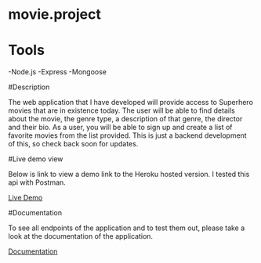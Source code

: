 # movie.project

# Tools
-Node.js
-Express
-Mongoose

#Description
<p>The web application that I have developed will provide access to Superhero movies that are in existence today. The user will be able to find details about the movie, the genre type, a description of that genre, the director and their bio. As a user, you will be able to sign up and create a list of favorite movies from the list provided. This is just a backend development of this, so check back soon for updates.</p?>

#Live demo view
<p> Below is link to view a demo link to the Heroku hosted version. I tested this api with Postman. </p>

<a href="https://sam-superhero-movie-project.herokuapp.com/">Live Demo</a>

#Documentation

<p>To see all endpoints of the application and to test them out, please take a look at the documentation of the application.</p>
<a href="https://github.com/Alex-Offner/movie_api/blob/main/documentation.html">Documentation</a>
